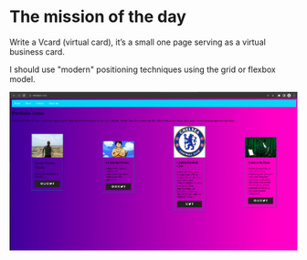 # The mission of the day

Write a Vcard (virtual card), it’s a small one page serving as a virtual business card.

I should use "modern" positioning techniques using the grid or flexbox model.

![v-card](images/v-card.png)